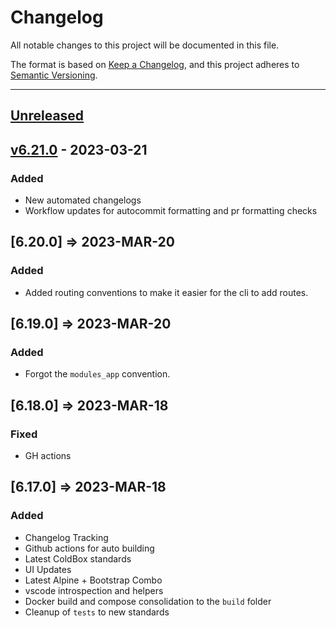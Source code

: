 # Changelog

All notable changes to this project will be documented in this file.

The format is based on [Keep a Changelog](https://keepachangelog.com/en/1.0.0/),
and this project adheres to [Semantic Versioning](https://semver.org/spec/v2.0.0.html).

* * *

## [Unreleased]

## [v6.21.0] - 2023-03-21

### Added

-   New automated changelogs
-   Workflow updates for autocommit formatting and pr formatting checks

## [6.20.0] => 2023-MAR-20

### Added

-   Added routing conventions to make it easier for the cli to add routes.

## [6.19.0] => 2023-MAR-20

### Added

-   Forgot the `modules_app` convention.

## [6.18.0] => 2023-MAR-18

### Fixed

-   GH actions

## [6.17.0] => 2023-MAR-18

### Added

-   Changelog Tracking
-   Github actions for auto building
-   Latest ColdBox standards
-   UI Updates
-   Latest Alpine + Bootstrap Combo
-   vscode introspection and helpers
-   Docker build and compose consolidation to the `build` folder
-   Cleanup of `tests` to new standards

[Unreleased]: https://github.com/coldbox-templates/default/compare/v6.21.0...HEAD

[v6.21.0]: https://github.com/coldbox-templates/default/compare/5b75dd33dd6eadb24b3012f894d6eb0dc7799179...v6.21.0
